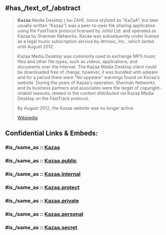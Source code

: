 
## #has_/text_of_/abstract 

> **Kazaa** Media Desktop ( ka-ZAH). (once stylized as "KaZaA", but later usually written "Kazaa") 
> was a peer-to-peer file sharing application using the FastTrack protocol licensed by Joltid Ltd. 
> and operated as Kazaa by Sharman Networks. 
> Kazaa was subsequently under license as a legal music subscription service by Atrinsic, Inc., 
> which lasted until August 2012.
>
> Kazaa Media Desktop was commonly used to exchange MP3 music files and other file types, 
> such as videos, applications, and documents over the Internet. 
> The Kazaa Media Desktop client could be downloaded free of charge; 
> however, it was bundled with adware 
> and for a period there were "No spyware" warnings found on Kazaa's website. 
> During the years of Kazaa's operation, Sharman Networks and its business partners and associates 
> were the target of copyright-related lawsuits, 
> related to the content distributed via Kazaa Media Desktop on the FastTrack protocol.
>
> By August 2012, the Kazaa website was no longer active.
>
> [Wikipedia](https://en.wikipedia.org/wiki/Kazaa)


## Confidential Links & Embeds: 

### #is_/same_as :: [Kazaa](/_Standards/Society/Communication/Media/Movie/Movie-Genre/Media-Corporations/Streaming_Services/Kazaa.md) 

### #is_/same_as :: [Kazaa.public](/_public/Society/Communication/Media/Movie/Movie-Genre/Media-Corporations/Streaming_Services/Kazaa.public.md) 

### #is_/same_as :: [Kazaa.internal](/_internal/Society/Communication/Media/Movie/Movie-Genre/Media-Corporations/Streaming_Services/Kazaa.internal.md) 

### #is_/same_as :: [Kazaa.protect](/_protect/Society/Communication/Media/Movie/Movie-Genre/Media-Corporations/Streaming_Services/Kazaa.protect.md) 

### #is_/same_as :: [Kazaa.private](/_private/Society/Communication/Media/Movie/Movie-Genre/Media-Corporations/Streaming_Services/Kazaa.private.md) 

### #is_/same_as :: [Kazaa.personal](/_personal/Society/Communication/Media/Movie/Movie-Genre/Media-Corporations/Streaming_Services/Kazaa.personal.md) 

### #is_/same_as :: [Kazaa.secret](/_secret/Society/Communication/Media/Movie/Movie-Genre/Media-Corporations/Streaming_Services/Kazaa.secret.md)

